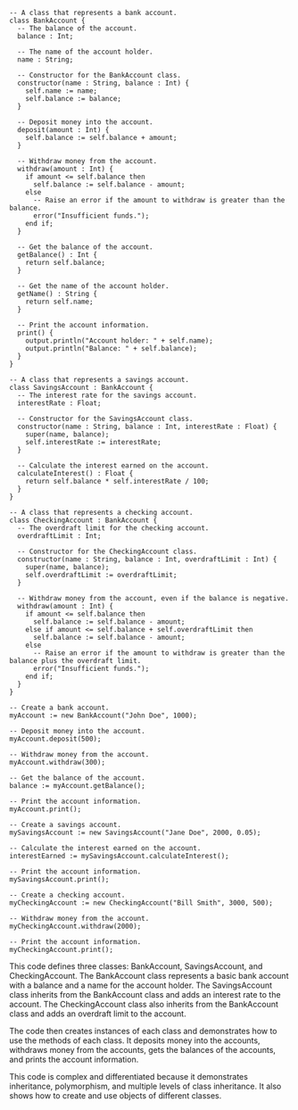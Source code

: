 ```cool
-- A class that represents a bank account.
class BankAccount {
  -- The balance of the account.
  balance : Int;

  -- The name of the account holder.
  name : String;

  -- Constructor for the BankAccount class.
  constructor(name : String, balance : Int) {
    self.name := name;
    self.balance := balance;
  }

  -- Deposit money into the account.
  deposit(amount : Int) {
    self.balance := self.balance + amount;
  }

  -- Withdraw money from the account.
  withdraw(amount : Int) {
    if amount <= self.balance then
      self.balance := self.balance - amount;
    else
      -- Raise an error if the amount to withdraw is greater than the balance.
      error("Insufficient funds.");
    end if;
  }

  -- Get the balance of the account.
  getBalance() : Int {
    return self.balance;
  }

  -- Get the name of the account holder.
  getName() : String {
    return self.name;
  }

  -- Print the account information.
  print() {
    output.println("Account holder: " + self.name);
    output.println("Balance: " + self.balance);
  }
}

-- A class that represents a savings account.
class SavingsAccount : BankAccount {
  -- The interest rate for the savings account.
  interestRate : Float;

  -- Constructor for the SavingsAccount class.
  constructor(name : String, balance : Int, interestRate : Float) {
    super(name, balance);
    self.interestRate := interestRate;
  }

  -- Calculate the interest earned on the account.
  calculateInterest() : Float {
    return self.balance * self.interestRate / 100;
  }
}

-- A class that represents a checking account.
class CheckingAccount : BankAccount {
  -- The overdraft limit for the checking account.
  overdraftLimit : Int;

  -- Constructor for the CheckingAccount class.
  constructor(name : String, balance : Int, overdraftLimit : Int) {
    super(name, balance);
    self.overdraftLimit := overdraftLimit;
  }

  -- Withdraw money from the account, even if the balance is negative.
  withdraw(amount : Int) {
    if amount <= self.balance then
      self.balance := self.balance - amount;
    else if amount <= self.balance + self.overdraftLimit then
      self.balance := self.balance - amount;
    else
      -- Raise an error if the amount to withdraw is greater than the balance plus the overdraft limit.
      error("Insufficient funds.");
    end if;
  }
}

-- Create a bank account.
myAccount := new BankAccount("John Doe", 1000);

-- Deposit money into the account.
myAccount.deposit(500);

-- Withdraw money from the account.
myAccount.withdraw(300);

-- Get the balance of the account.
balance := myAccount.getBalance();

-- Print the account information.
myAccount.print();

-- Create a savings account.
mySavingsAccount := new SavingsAccount("Jane Doe", 2000, 0.05);

-- Calculate the interest earned on the account.
interestEarned := mySavingsAccount.calculateInterest();

-- Print the account information.
mySavingsAccount.print();

-- Create a checking account.
myCheckingAccount := new CheckingAccount("Bill Smith", 3000, 500);

-- Withdraw money from the account.
myCheckingAccount.withdraw(2000);

-- Print the account information.
myCheckingAccount.print();
```

This code defines three classes: BankAccount, SavingsAccount, and CheckingAccount. The BankAccount class represents a basic bank account with a balance and a name for the account holder. The SavingsAccount class inherits from the BankAccount class and adds an interest rate to the account. The CheckingAccount class also inherits from the BankAccount class and adds an overdraft limit to the account.

The code then creates instances of each class and demonstrates how to use the methods of each class. It deposits money into the accounts, withdraws money from the accounts, gets the balances of the accounts, and prints the account information.

This code is complex and differentiated because it demonstrates inheritance, polymorphism, and multiple levels of class inheritance. It also shows how to create and use objects of different classes.